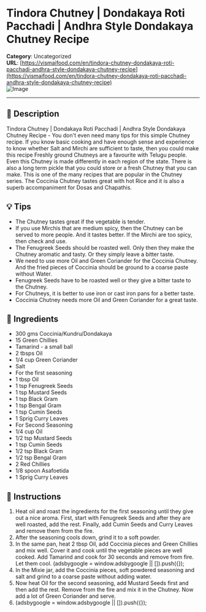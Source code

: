 # Tindora Chutney | Dondakaya Roti Pacchadi | Andhra Style Dondakaya Chutney Recipe

**Category**: Uncategorized  
**URL**: [https://vismaifood.com/en/tindora-chutney-dondakaya-roti-pacchadi-andhra-style-dondakaya-chutney-recipe](https://vismaifood.com/en/tindora-chutney-dondakaya-roti-pacchadi-andhra-style-dondakaya-chutney-recipe)  
![Image](https://vismaifood.com/storage/app/uploads/public/25a/6cb/ab9/thumb__1200_0_0_0_auto.jpg)

---

## 📝 Description
Tindora Chutney | Dondakaya Roti Pacchadi | Andhra Style Dondakaya Chutney Recipe - You don't even need many tips for this simple Chutney recipe. If you know basic cooking and have enough sense and experience to know whether Salt and Mirchi are sufficient to taste, then you could make this recipe Freshly ground Chutneys are a favourite with Telugu people. Even this Chutney is made differently in each region of the state. There is also a long term pickle that you could store or a fresh Chutney that you can make. This is one of the many recipes that are popular in the Chutney series. The Coccinia Chutney tastes great with hot Rice and it is also a superb accompaniment for Dosas and Chapathis.

## 💡 Tips
- The Chutney tastes great if the vegetable is tender.
- If you use Mirchis that are medium spicy, then the Chutney can be served to more people. And it tastes better. If the Mirchi are too spicy, then check and use.
- The Fenugreek Seeds should be roasted well. Only then they make the Chutney aromatic and tasty. Or they simply leave a bitter taste.
- We need to use more Oil and Green Coriander for the Coccinia Chutney. And the fried pieces of Coccinia should be ground to a coarse paste without Water.
- Fenugreek Seeds have to be roasted well or they give a bitter taste to the Chutney.
- For Chutneys, it is better to use iron or cast iron pans for a better taste.
- Coccinia Chutney needs more Oil and Green Coriander for a great taste.

## 🧂 Ingredients
- 300 gms Coccinia/Kundru/Dondakaya
- 15 Green Chillies
- Tamarind - a small ball
- 2 tbsps Oil
- 1/4 cup Green Coriander
- Salt
- For the first seasoning
- 1 tbsp Oil
- 1 tsp Fenugreek Seeds
- 1 tsp Mustard Seeds
- 1 tsp Black Gram
- 1 tsp Bengal Gram
- 1 tsp Cumin Seeds
- 1 Sprig Curry Leaves
- For Second Seasoning
- 1/4 cup Oil
- 1/2 tsp Mustard Seeds
- 1 tsp Cumin Seeds
- 1/2 tsp Black Gram
- 1/2 tsp Bengal Gram
- 2 Red Chillies
- 1/8 spoon Asafoetida
- 1 Sprig Curry Leaves

## 🍳 Instructions
1. Heat oil and roast the ingredients for the first seasoning until they give out a nice aroma. First, start with Fenugreek Seeds and after they are well roasted, add the rest. Finally, add Cumin Seeds and Curry Leaves and remove them from the fire.
2. After the seasoning cools down, grind it to a soft powder.
3. In the same pan, heat 2 tbsp Oil, add Coccinia pieces and Green Chillies and mix well. Cover it and cook until the vegetable pieces are well cooked. Add Tamarind and cook for 30 seconds and remove from fire. Let them cool. (adsbygoogle = window.adsbygoogle || []).push({});
4. In the Mixie jar, add the Coccinia pieces, soft powdered seasoning and salt and grind to a coarse paste without adding water.
5. Now heat Oil for the second seasoning, add Mustard Seeds first and then add the rest. Remove from the fire and mix it in the Chutney. Now add a lot of Green Coriander and serve.
6. (adsbygoogle = window.adsbygoogle || []).push({});


